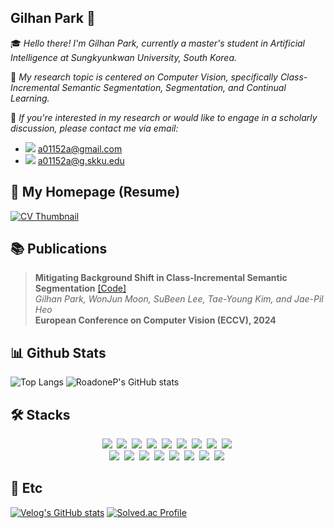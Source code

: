 ## Gilhan Park 👋
🎓 *Hello there! I'm Gilhan Park, currently a master's student in Artificial Intelligence at Sungkyunkwan University, South Korea.*

🔬 *My research topic is centered on Computer Vision, specifically Class-Incremental Semantic Segmentation, Segmentation, and Continual Learning.*

📧 *If you're interested in my research or would like to engage in a scholarly discussion, please contact me via email:*  
   - <a href="mailto:a01152a@gmail.com"><img src="https://img.shields.io/badge/Gmail-d14836?style=flat-square&logo=Gmail&logoColor=white&link=viliketh1s98@naver.com"/></a> a01152a@gmail.com  
   - <a href="mailto:a01152a@g.skku.edu"><img src="https://img.shields.io/badge/Gmail-d14836?style=flat-square&logo=Gmail&logoColor=white&link=viliketh1s98@naver.com"/></a> a01152a@g.skku.edu


## 📄 My Homepage (Resume)

[![CV Thumbnail](https://capsule-render.vercel.app/api?type=rounded&color=auto&height=200&section=header&text=Gilhan%20Park&fontSize=90)](https://roadonep.me)


## 📚 Publications

> **Mitigating Background Shift in Class-Incremental Semantic Segmentation** [[Code]](https://github.com/RoadoneP/ECCV2024_MBS)  
> *Gilhan Park, WonJun Moon, SuBeen Lee, Tae-Young Kim, and Jae-Pil Heo*  
> **European Conference on Computer Vision (ECCV), 2024** 



## 📊 Github Stats
![Top Langs](https://github-readme-stats.vercel.app/api/top-langs/?username=RoadoneP&layout=compact&theme=dracula)  ![RoadoneP's GitHub stats](https://github-readme-stats.vercel.app/api?username=RoadoneP&show_icons=true&theme=dracula)

## 🛠️ Stacks
<p align="center">
  <img src="https://img.shields.io/badge/PyTorch-EE4C2C?style=flat-square&logo=PyTorch&logoColor=white"/></a>&nbsp
  <img src="https://img.shields.io/badge/OpenCV-5C3EE8?style=flat-square&logo=OpenCV&logoColor=white"/></a>&nbsp
  <img src="https://img.shields.io/badge/Numpy-013243?style=flat-square&logo=Numpy&logoColor=white"/></a>&nbsp
  <img src="https://img.shields.io/badge/Python-3766AB?style=flat-square&logo=Python&logoColor=white"/></a>&nbsp
  <img src="https://img.shields.io/badge/C++-00599C?style=flat-square&logo=C%2B%2B&logoColor=white"/></a>&nbsp 
  <img src="https://img.shields.io/badge/C-A8B9CC?style=flat-square&logo=C&logoColor=white"/></a>&nbsp
  <img src="https://img.shields.io/badge/Docker-2496ED?style=flat-square&logo=docker&logoColor=white"/></a>&nbsp
  <img src="https://img.shields.io/badge/Kubernetes-326CE5?style=flat-square&logo=Kubernetes&logoColor=white"/></a>&nbsp
  <img src="https://img.shields.io/badge/MLFlow-0194E2?style=flat-square&logo=MLFlow&logoColor=white"/></a>&nbsp
  </br>
  <img src="https://img.shields.io/badge/Visual Studio Code-007ACC?style=flat-square&logo=Visual Studio Code&logoColor=white"/></a>&nbsp
  <img src="https://img.shields.io/badge/Visual Studio-5C2D91?style=flat-square&logo=Visual Studio&logoColor=white"/></a>&nbsp
  <img src="https://img.shields.io/badge/GitHub-181717?style=flat-square&logo=GitHub&logoColor=white"/></a>&nbsp
  <img src="https://img.shields.io/badge/Notion-000000?style=flat-square&logo=Notion&logoColor=white"/></a>&nbsp
  <img src="https://img.shields.io/badge/Slack-4A154B?style=flat-square&logo=Slack&logoColor=white"/></a>&nbsp
  <img src="https://img.shields.io/badge/Google Colab-F9AB00?style=flat-square&logo=Google Colab&logoColor=white"/></a>&nbsp
  <img src="https://img.shields.io/badge/React-61DAFB?style=flat-square&logo=React&logoColor=white"/></a>&nbsp
  <img src="https://img.shields.io/badge/Node.js-339933?style=flat-square&logo=Node.js&logoColor=white"/></a>&nbsp
</p>

## 🔧 Etc
[![Velog's GitHub stats](https://velog-readme-stats.vercel.app/api?name=a01152a)](https://velog.io/@a01152a)
[![Solved.ac Profile](http://mazassumnida.wtf/api/v2/generate_badge?boj=a01152a)](https://solved.ac/a01152a/)

